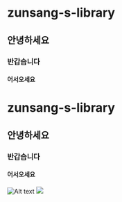 # zunsang-s-library
## 안녕하세요
### 반갑습니다
#### 어서오세요
# zunsang-s-library
## 안녕하세요
### 반갑습니다
#### 어서오세요
![Alt text](https://img.hankyung.com/photo/201906/2019061915415919454-540x809.jpg)
[![](https://file.mk.co.kr/meet/neds/2018/08/image_readtop_2018_533198_15351104613434707.jpg)](https://youtu.be/cbmFZvsyVKU)
